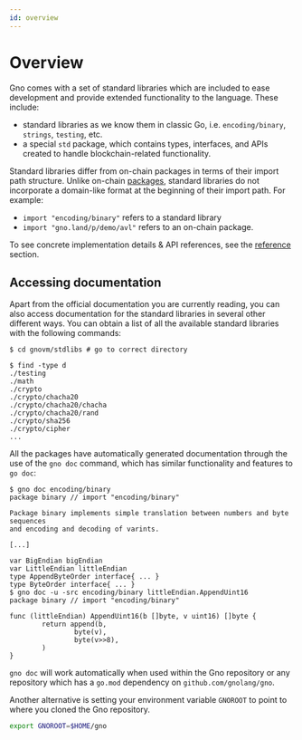 ```yaml
---
id: overview
---
```


# Overview

Gno comes with a set of standard libraries which are included to ease development and provide extended functionality to the language. These include:
- standard libraries as we know them in classic Go, i.e. `encoding/binary`, `strings`, `testing`, etc.
- a special `std` package, which contains types, interfaces, and APIs created to handle blockchain-related functionality.


Standard libraries differ from on-chain packages in terms of their import path structure.
Unlike on-chain [packages](../packages.md), standard libraries do not incorporate a domain-like format at the beginning
of their import path. For example:
- `import "encoding/binary"` refers to a standard library
- `import "gno.land/p/demo/avl"` refers to an on-chain package.

To see concrete implementation details & API references, see the [reference](../../reference/standard-library/overview.md) section.

## Accessing documentation

Apart from the official documentation you are currently reading, you can also access documentation for the standard
libraries in several other different ways. You can obtain a list of all the available standard libraries with the following commands:

```console
$ cd gnovm/stdlibs # go to correct directory

$ find -type d
./testing
./math
./crypto
./crypto/chacha20
./crypto/chacha20/chacha
./crypto/chacha20/rand
./crypto/sha256
./crypto/cipher
...
```

All the packages have automatically generated documentation through the use of the
`gno doc` command, which has similar functionality and features to `go doc`:

```console
$ gno doc encoding/binary
package binary // import "encoding/binary"

Package binary implements simple translation between numbers and byte sequences
and encoding and decoding of varints.

[...]

var BigEndian bigEndian
var LittleEndian littleEndian
type AppendByteOrder interface{ ... }
type ByteOrder interface{ ... }
$ gno doc -u -src encoding/binary littleEndian.AppendUint16
package binary // import "encoding/binary"

func (littleEndian) AppendUint16(b []byte, v uint16) []byte {
        return append(b,
                byte(v),
                byte(v>>8),
        )
}
```

`gno doc` will work automatically when used within the Gno repository or any
repository which has a `go.mod` dependency on `github.com/gnolang/gno`.

Another alternative is setting your environment variable `GNOROOT` to point to
where you cloned the Gno repository.

```sh
export GNOROOT=$HOME/gno
```